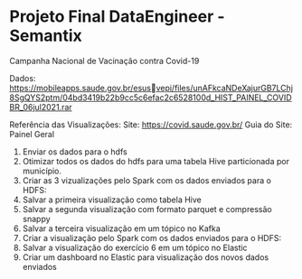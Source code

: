 # Projeto Final DataEngineer - Semantix

Campanha Nacional de Vacinação contra Covid-19

Dados: https://mobileapps.saude.gov.br/esusvepi/files/unAFkcaNDeXajurGB7LChj8SgQYS2ptm/04bd3419b22b9cc5c6efac2c6528100d_HIST_PAINEL_COVIDBR_06jul2021.rar

Referência das Visualizações:
 Site: https://covid.saude.gov.br/
 Guia do Site: Painel Geral


1. Enviar os dados para o hdfs
2. Otimizar todos os dados do hdfs para uma tabela Hive particionada por 
município.
3. Criar as 3 vizualizações pelo Spark com os dados enviados para o HDFS:
4. Salvar a primeira visualização como tabela Hive
5. Salvar a segunda visualização com formato parquet e compressão snappy
6. Salvar a terceira visualização em um tópico no Kafka
7. Criar a visualização pelo Spark com os dados enviados para o HDFS:
8. Salvar a visualização do exercício 6 em um tópico no Elastic
9. Criar um dashboard no Elastic para visualização dos novos dados enviados
